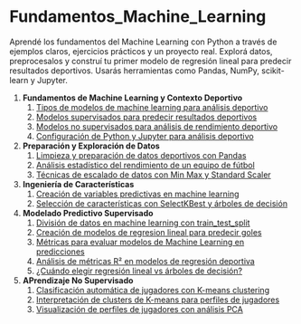 # Fundamentos_Machine_Learning
Aprendé los fundamentos del Machine Learning con Python a través de ejemplos claros, ejercicios prácticos y un proyecto real. Explorá datos, preprocesalos y construí tu primer modelo de regresión lineal para predecir resultados deportivos. Usarás herramientas como Pandas, NumPy, scikit-learn y Jupyter.

1. **Fundamentos de Machine Learning y Contexto Deportivo**
    1. [Tipos de modelos de machine learning para análisis deportivo](./Contenido/01_Fundamentos_ML/01_Tipos_de_modelos_de_machine_learning.md)
    2. [Modelos supervisados para predecir resultados deportivos](./Contenido/01_Fundamentos_ML/02_Modelos_supervisados_para_predecir_resultados.md)
    3. [Modelos no supervisados para análisis de rendimiento deportivo](./Contenido/01_Fundamentos_ML/03_Modelos_no_supervisados_para_analisis_de_rendimiento.md)
    4. [Configuración de Python y Jupyter para análisis deportivo](./Contenido/01_Fundamentos_ML/04_Configuración_de_Python_y_Jupyter_para_analisis.md)
2. **Preparación y Exploración de Datos**
    1. [Limpieza y preparación de datos deportivos con Pandas](./Contenido/02_Preparacion_y_Exploracion_de_Datos/01_Limpieza_y_preparación_de_datos_con_Pandas.md)
    2. [Análisis estadístico del rendimiento de un equipo de fútbol](./Contenido/02_Preparacion_y_Exploracion_de_Datos/02_Analisis_estadistico.md)
    3. [Técnicas de escalado de datos con Min Max y Standard Scaler](./Contenido/02_Preparacion_y_Exploracion_de_Datos/03_Tecnicas_de_escalado_de_datos_con_Min_Max_y_Standard_Scaler.md)
3. **Ingeniería de Características**
    1. [Creación de variables predictivas en machine learning](./Contenido/03_Ingenieria_de_Caracteristicas/01_Creacion_de_variables_predictivas_en_machine_learning%20copy.md)
    2. [Selección de características con SelectKBest y árboles de decisión](./Contenido/03_Ingenieria_de_Caracteristicas/02_Seleccion_de_caracteristicas_con_SelectKBest_y_arboles_de_decision.md)
4. **Modelado Predictivo Supervisado**
    1. [División de datos en machine learning con train_test_split](./Contenido/04_Modelado_Predictivo_Supervisado/01_Division_de_datos.md)
    2. [Creación de modelos de regresion lineal para predecir goles](./Contenido/04_Modelado_Predictivo_Supervisado/02_Creacion_de_modelos_de_regresion_lineal.md)
    3. [Métricas para evaluar modelos de Machine Learning en predicciones](./Contenido/04_Modelado_Predictivo_Supervisado/03_Metricas_para_evaluar_modelos.md)
    4. [Análisis de métricas R² en modelos de regresión deportiva](./Contenido/04_Modelado_Predictivo_Supervisado/04_Analisis_de_metricas_R2.md)
    5. [¿Cuándo elegir regresión lineal vs árboles de decisión?](./Contenido/04_Modelado_Predictivo_Supervisado/05_Cuando_elegir_RL_vs_AD.md)
5. **APrendizaje No Supervisado**
    1. [Clasificación automática de jugadores con K-means clustering](./Contenido/05_Aprendizaje_No_Supervisado/01_Clasificacion_automatica_con_K_means.md)
    2. [Interpretación de clusters de K-means para perfiles de jugadores](./Contenido/05_Aprendizaje_No_Supervisado/02_Interpretacion_de_clusters.md)
    3. [Visualización de perfiles de jugadores con análisis PCA](./Contenido/05_Aprendizaje_No_Supervisado/03_Visualizacion_de_perfiles_con_PCA.md)